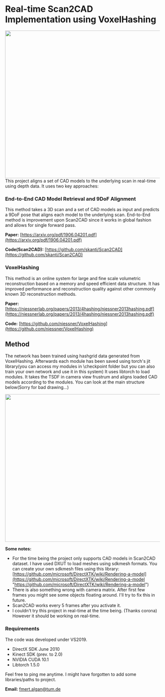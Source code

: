 # Real-time Scan2CAD Implementation using VoxelHashing

<img src="https://github.com/theycallmefm/VoxelHashing/blob/master/DepthSensingCUDA/proj-images/scene0470_chairs.gif" width="640" height="480" />
This project aligns a set of CAD models to the underlying scan in real-time using depth data. It uses two key approaches:

### End-to-End CAD Model Retrieval and 9DoF Alignment

This method takes a 3D scan and a set of CAD models as input and predicts a 9DoF pose that aligns each model to the underlying scan. End-to-End method is improvement upon Scan2CAD since it works in global fashion and allows for single forward pass.

**Paper:** [https://arxiv.org/pdf/1906.04201.pdf](https://arxiv.org/pdf/1906.04201.pdf)

**Code(Scan2CAD):** [https://github.com/skanti/Scan2CAD](https://github.com/skanti/Scan2CAD)

### VoxelHashing

This method is an online system for large and fine scale volumetric reconstruction based on a memory and speed efficient data structure. It has improved performance and reconstruction quality against other commonly known 3D reconstruction methods. 

**Paper:** [https://niessnerlab.org/papers/2013/4hashing/niessner2013hashing.pdf](https://niessnerlab.org/papers/2013/4hashing/niessner2013hashing.pdf)

**Code:**  [https://github.com/niessner/VoxelHashing](https://github.com/niessner/VoxelHashing)

## Method
The network has been trained using hashgrid data generated from VoxelHashing. Afterwards each module has been saved using torch's jit library(you can access my modules in \checkpoint folder but you can also train your own network and use it in this system) It uses libtorch to load modules. It takes the TSDF in camera view frustrum and aligns loaded CAD models according to the modules. You can look at the main structure below(Sorry for bad drawing...)

<img src="https://github.com/theycallmefm/VoxelHashing/blob/master/DepthSensingCUDA/proj-images/method.PNG" width="640" height="480" />


**Some notes:** 
- For the time being the project only supports CAD models in Scan2CAD dataset. I have used DXUT to load meshes using sdkmesh formats. You can create your own sdkmesh files using this library: [https://github.com/microsoft/DirectXTK/wiki/Rendering-a-model](https://github.com/microsoft/DirectXTK/wiki/Rendering-a-model "https://github.com/microsoft/DirectXTK/wiki/Rendering-a-model")
-  There is also something wrong with camera matrix. After first few frames you might see some objects floating around. I'll try to fix this in future.
-  Scan2CAD works every 5 frames after you activate it.
- I couldn't try this project in real-time at the time being. (Thanks corona) However it should be working on real-time.

### Requirements
The code was developed under VS2019.
- DirectX SDK June 2010
- Kinect SDK (prev. to 2.0)
- NVIDIA CUDA 10.1
- Libtorch 1.5.0

Feel free to ping me anytime. I might have forgotten to add some libraries/paths to project.

**Email:** fmert.algan@tum.de
